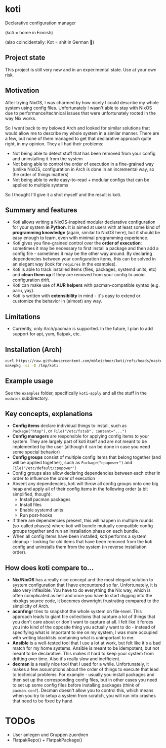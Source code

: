 # koti

Declarative configuration manager

(koti = home in Finnish)

(also coincidentally: Kot = shit in German 💩)

## Project state

This project is still very new and in an experimental state. Use at your own risk.

## Motivation

After trying NixOS, I was charmed by how nicely I could describe my whole system using config files. Unfortunately I wasn't able to stay with NixOS due to performance/technical issues that were
unfortunately rooted in the way Nix works.

So I went back to my beloved Arch and looked for similar solutions that would allow me to describe my whole system in a similar manner. There are a few, but none of them managed to get that
declarative approach quite right, in my opinion. They all had their problems:

- Not being able to detect stuff that has been removed from your config and uninstalling it from the system
- Not being able to control the order of execution in a fine-grained way (unlike NixOS, configuration in Arch is done in an incremental way, so the order of things matters)
- Not being able to write easy-to-read + modular configs that can be applied to multiple systems

So I thought I'll give it a shot myself and the result is koti.

## Summary and features

- Koti allows writing a NixOS-inspired modular declarative configuration for your system **in Python**. It is aimed at users with at least some kind of **programming knowledge** (again, similar
  to NixOS here), but it should be easy enough to learn, even with minimal programming experience.
- Koti gives you fine-grained control over the **order of execution**: sometimes it may be necessary to first install a package and then add a config file - sometimes it may be the other way around.
  By declaring dependencies between your configuration items, this can be solved in an elegant way (look for `requires` in the examples).
- Koti is able to track installed items (files, packages, systemd units, etc) and **clean them up** if they are removed from your config to avoid configuration drift.
- Koti can make use of **AUR helpers** with pacman-compatible syntax (e.g. paru, yay).
- Koti is written with **extensibility** in mind - it's easy to extend or customize the behavior in (almost) any way.

## Limitations

- Currently, only Arch/pacman is supported. In the future, I plan to add support for apt, yum, flatpak, etc.

## Installation (Arch)

```bash
curl https://raw.githubusercontent.com/mbleichner/koti/refs/heads/master/PKGBUILD --create-dirs -o /tmp/koti/PKGBUILD
makepkg -si -D /tmp/koti
```

## Example usage

See the `examples` folder, specifically `koti-apply` and all the stuff in the `modules` subdirectory.

## Key concepts, explanations

- **Config items** declare individual things to install, such as `Package("htop")`, or `File("/etc/fstab", content="...")`
- **Config managers** are responsible for applying config items to your system. They are largely part of koti itself and are not meant to be implemented by the user (although it can be done in case
  you need some special behavior)
- **Config groups** consist of multiple config items that belong together (and will be applied together), such as `Package("cpupower")` and `File("/etc/default/cpupower")`
- Config groups also allow declaring dependencies between each other in order to influence the order of execution
- Absent any dependencies, koti will throw all config groups onto one big heap and apply all of their config items in the following order (a bit simplified, though):
    - Install pacman packages
    - Install files
    - Enable systemd units
    - Run post-hooks
- If there are dependencies present, this will happen in multiple rounds (so-called phases) where koti will bundle mutually compatible config groups together and run an installation phase on each
  bundle.
- When all config items have been installed, koti performs a system cleanup - looking for old items that have been removed from the koti config and uninstalls them from the system (in reverse
  installation order).

## How does koti compare to...

- **Nix/NixOS** has a really nice concept and the most elegant solution to system configuration that I have encountered so far. Unfortunately, it is also very inflexible. You have to do everything the
  Nix way, which is often complicated as hell and once you have to start digging into the nixpkgs source code, it becomes downright frustrating compared to the simplicity of Arch.
- **aconfmgr** tries to snapshot the whole system on file-level. This approach leads to giant file collections that capture a lot of things that you don't care about or don't want to capture at all. I
  felt like it forces you into kind of the opposite thing you actually want to do - instead of specifying what is important to me on my system, I was more occupied with writing blacklists containing
  what is unimportant to me.
- **Ansible** is a well-tested tool that I use a lot at work, but felt like it's a bad match for my home systems. Ansible is meant to be idempotent, but not meant to be declarative. This makes it hard
  to keep your system from drifting over time. Also it's really slow and inefficient.
- **decman** is a really nice tool that I used for a while. Unfortunately, it makes a few assumptions about the order of things to execute that lead to technical problems. For example - usually you
  install packages and then set up the corresponding config files, but in other cases you need to set up some config files before installing packages (think of `pacman.conf`). Decman doesn't allow you
  to control this, which means when you try to setup a system from scratch, you will run into crashes that need to be fixed by hand.

# TODOs

- User anlegen und Gruppen zuordnen
- FlatpakRepo() + FlatpakPackage()